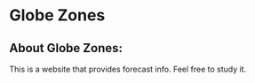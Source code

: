 Globe Zones
===========

## About Globe Zones:
This is a website that provides forecast info. Feel free to study it.